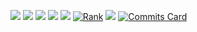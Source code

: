 ![](https://github-readme-stats.vercel.app/api?username=dhodgson615&show_icons=true&theme=tokyonight&hide_rank=false&include_all_commits=true&count_private=true&layout=compact&langs_count=10)
![](https://github-readme-streak-stats.herokuapp.com/?user=dhodgson615&theme=tokyonight)
![](https://github-profile-trophy.vercel.app/?username=dhodgson615&theme=tokyonight)
![](https://github-readme-activity-graph.cyclic.app/graph?username=dhodgson615&theme=tokyo-night)
![](https://raw.githubusercontent.com/dhodgson615/dhodgson615/main/github-metrics.svg)
[![Rank](https://github-profile-summary-cards.vercel.app/api/cards/profile-details?username=dhodgson615&theme=tokyonight)](https://github.com/dhodgson615)
![](https://raw.githubusercontent.com/dhodgson615/dhodgson615/output/github-contribution-grid-snake.svg)
[![Commits Card](https://github-profile-summary-cards.vercel.app/api/cards/productive-time?username=dhodgson615&theme=tokyonight)](https://github.com/dhodgson615)
